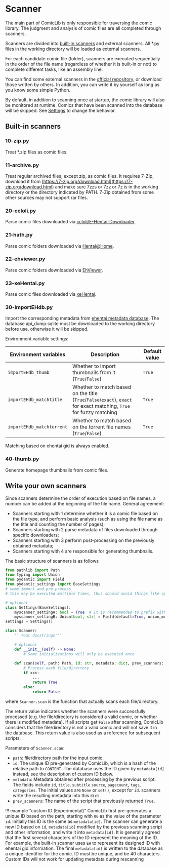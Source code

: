 # Scanner

The main part of ComicLib is only responsible for traversing the comic library. The judgment and analysis of comic files are all completed through scanners.

Scanners are divided into [built-in scanners](https://github.com/ComicLib/comiclib/tree/master/comiclib/scanner) and external scanners. All *.py files in the working directory will be loaded as external scanners.

For each candidate comic file (folder), scanners are executed sequentially in the order of the file name (regardless of whether it is built-in or not) to complete different tasks, like an assembly line.

You can find some external scanners in the [official repository](https://github.com/ComicLib/scanner), or download those written by others. In addition, you can write it by yourself as long as you know some simple Python.

By default, in addition to scanning once at startup, the comic library will also be monitored at runtime.
Comics that have been scanned into the database will be skipped.
See [Settings](settings.md) to change the behavior.

## Built-in scanners

### 10-zip.py

Treat *.zip files as comic files.

### 11-archive.py

Treat regular archived files, except zip, as comic files.
It requires 7-Zip, download it from [https://7-zip.org/download.html](https://7-zip.org/download.html) and make sure 7zzs or 7zz or 7z is in the working directory or the directory indicated by PATH. 7-Zip obtained from some other sources may not support rar files.

### 20-ccloli.py

Parse comic files downloaded via [ccloli/E-Hentai-Downloader](https://github.com/ccloli/E-Hentai-Downloader).


### 21-hath.py

Parse comic folders downloaded via [Hentai@Home](https://ehwiki.org/wiki/Hentai@Home#H.40H_Downloader).

### 22-ehviewer.py

Parse comic folders downloaded via [EhViewer](https://github.com/seven332/EhViewer).

### 23-xeHentai.py

Parse comic files downloaded via [xeHentai](https://github.com/fffonion/xeHentai).

### 30-importEHdb.py

Import the corresponding metadata from [ehentai metadata database](https://sukebei.nyaa.si/user/gipaf23445).
The database api_dump.sqlite must be downloaded to the working directory before use, otherwise it will be skipped.

Environment variable settings:

| Environment variables | Description | Default value |
| ------- | ---- | ----- |
| `importEHdb_thumb` | Whether to import thumbnails from it (`True`/`False`) | `True` |
| `importEHdb_matchtitle` | Whether to match based on the title (`True`/`False`/`exact`), `exact` for exact matching, `True` for fuzzy matching | `True` |
| `importEHdb_matchtorrent` | Whether to match based on the torrent file names (`True`/`False`) | `True` |

Matching based on ehentai gid is always enabled.

### 40-thumb.py

Generate homepage thumbnails from comic files.

## Write your own scanners

Since scanners determine the order of execution based on file names, a number can be added at the beginning of the file name.
General agreement:

* Scanners starting with 1 determine whether it is a comic file based on the file type, and perform basic analysis (such as using the file name as the title and counting the number of pages);
* Scanners starting with 2 parse metadata of files downloaded through specific downloaders;
* Scanners starting with 3 perform post-processing on the previously obtained metadata;
* Scanners starting with 4 are responsible for generating thumbnails.

The basic structure of scanners is as follows
``` python
from pathlib import Path
from typing import Union
from pydantic import Field
from pydantic_settings import BaseSettings
# some import and pre-process
# this may be executed multiple times, thus should avoid things like opening files

# optional
class Settings(BaseSettings):
    myscanner_settingA: bool = True  # It is recommended to prefix with the scanner name
    myscanner_settingB: Union[bool, str] = Field(default=True, union_mode='left_to_right')
settings = Settings()

class Scanner:
    '''Your docstrings'''

    # optional
    def __init__(self) -> None:
        # Some initializations will only be executed once
    
    def scan(self, path: Path, id: str, metadata: dict, prev_scanners: list[str]) -> bool:
        # Process each file/directory
        if xxx:
            ...
            return True
        else:
            return False
```
where `Scanner.scan` is the function that actually scans each file/directory.

The return value indicates whether the scanners were successfully processed (e.g. the file/directory is considered a valid comic, or whether there is modified metadata).
If all scripts get `False` after scanning, ComicLib considers that the file/directory is not a valid comic and will not save it in the database.
This return value is also used as a reference for subsequent scripts.

Parameters of `Scanner.scan`:

* `path`: file/directory path for the input comic.
* `id`: The unique ID pre-generated by ComicLib, which is a hash of the relative path to `CONTENT`. The database uses the ID given by `metadata[id]` instead, see the description of custom ID below.
* `metadata`: Metadata obtained after processing by the previous script. The fields include `id`, `title`, `subtitle` `source`, `pagecount`, `tags`, `categories`. The initial values are `None` or `set()`, except for `id`. scanners write the resulting metadata into this `dict`.
* `prev_scanners`: The name of the script that previously returned `True`.

!!! example "custom ID (Experimental)"
    ComicLib first pre-generates a unique ID based on the path, starting with `00` as the value of the parameter `id`. Initially this ID is the same as `metadata[id]`.
    The scanner can generate a new ID based on `id`, `metadata[id]` modified by the previous scanning script and other information, and write it into `metadata[id]`.
    It is generally agreed that the first several characters of the ID represent the meaning of the ID. For example, the built-in scanner uses `EH` to represent its designed ID with ehentai gid information.
    The final `metadata[id]` is written to the database as a unique identifier for the comic.
    ID must be unique, and be 40 characters. Custom IDs will not work for updating metadata during rescanning
